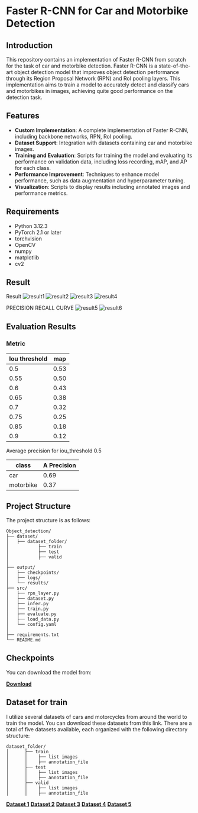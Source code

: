 # Faster R-CNN for Car and Motorbike Detection

## Introduction

This repository contains an implementation of Faster R-CNN from scratch for the task of car and motorbike detection. 
Faster R-CNN is a state-of-the-art object detection model that improves object detection performance through its Region Proposal Network (RPN) and RoI pooling layers.
This implementation aims to train a model to accurately detect and classify cars and motorbikes in images, achieving quite good performance on the detection task.

## Features

- **Custom Implementation**: A complete implementation of Faster R-CNN, including backbone networks, RPN, RoI pooling.
- **Dataset Support**: Integration with datasets containing car and motorbike images.
- **Training and Evaluation**: Scripts for training the model and evaluating its performance on validation data, including loss recording, mAP, and AP for each class.
- **Performance Improvement**: Techniques to enhance model performance, such as data augmentation and hyperparameter tuning.
- **Visualization**: Scripts to display results including annotated images and performance metrics.

## Requirements

- Python 3.12.3
- PyTorch 2.1 or later
- torchvision
- OpenCV
- numpy
- matplotlib
- cv2



## Result 

Result
![result1](output/results/1.png)
![result2](output/results/3.png)
![result3](output/results/6.png)
![result4](output/results/concat_1.png)

PRECISION RECALL CURVE
![result5](output/results/PRcurve_car.png)
![result6](output/results/PRcurve_motorbike.png)


## Evaluation Results

### Metric 

| Iou threshold | map  |
|---------------|------|
| 0.5           | 0.53 |
| 0.55          | 0.50 |
| 0.6           | 0.43 |
| 0.65          | 0.38 |
| 0.7           | 0.32 |
| 0.75          | 0.25 |
| 0.85          | 0.18 |
| 0.9           | 0.12 |



Average precision for iou_threshold 0.5

| class     | A Precision |
|-----------|-------------|
| car       | 0.69        |
| motorbike | 0.37        |





## Project Structure

The project structure is as follows:

 
    Object_detection/
    ├── dataset/
    │   ├── dataset_folder/
    │           ├── train
    │           ├── test
    │           ├── valid
    │   
    ├── output/
    │   ├── checkpoints/
    │   ├── logs/
    │   └── results/
    ├── src/
    │   ├── rpn_layer.py
    │   ├── dataset.py
    │   ├── infer.py
    │   ├── train.py
    │   ├── evaluate.py
    │   ├── load_data.py
    │   └── config.yaml
    │ 
    ├── requirements.txt
    └── README.md

## Checkpoints
You can download the model from:

[**Download**](https://drive.google.com/file/d/1LwmhWWgi7xdaZdveMCmsP6rC-reFGTyM/view?usp=sharing)



## Dataset for train
I utilize several datasets of cars and motorcycles 
from around the world to train the model.
You can download these datasets from this link.
There are a total of five datasets available, 
each organized with the following directory structure:

    dataset_folder/
    │      ├── train
    │      │    ├── list images
    │      │    ├── annotation_file
    │      ├── test
    │      │    ├── list images
    │      │    ├── annotation_file
    │      ├── valid
    │      │    ├── list images
    │      │    ├── annotation_file

[**Dataset 1**](https://universe.roboflow.com/car-classification/vn_vehicle_2)
[**Dataset 2**](https://universe.roboflow.com/highway-traffic/road-traffic-4)
[**Dataset 3**](https://universe.roboflow.com/car-classification/vietnamese-vehicle)
[**Dataset 4**](https://universe.roboflow.com/fsmvu/street-view-gdogo)
[**Dataset 5**](https://universe.roboflow.com/project-tdxxb/cctv_car_bike_detection-fhqk8)




